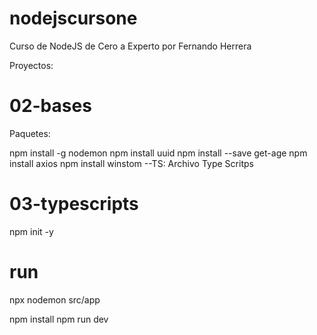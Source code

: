 # nodejscursone
Curso de NodeJS de Cero a Experto por Fernando Herrera

Proyectos:

# 02-bases

Paquetes:

npm install -g nodemon
npm install uuid
npm install --save get-age
npm install axios
npm install winstom --TS: Archivo Type Scritps

# 03-typescripts

npm init -y

#  run

npx nodemon src/app

npm install
npm run dev